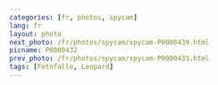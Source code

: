 ```yaml
---
categories: [fr, photos, spycam]
lang: fr
layout: photo
next_photo: /fr/photos/spycam/spycam-P0000439.html
picname: P0000432
prev_photo: /fr/photos/spycam/spycam-P0000433.html
tags: [Fotofalle, Leopard]
---
```

